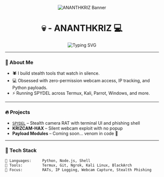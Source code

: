 <p align="center">
  <img src="https://chat.openai.com/mnt/data/A_digital_artwork_features_the_name_\"ANANTHKRIZ\"_d.png" alt="ANANTHKRIZ Banner" />
</p>

<h1 align="center">💀 - ANANTHKRIZ 💻</h1>
<p align="center">
  <img src="https://readme-typing-svg.demolab.com?font=Fira+Code&pause=1000&color=FF0000&center=true&vCenter=true&width=435&lines=Python+Wizard+%F0%9F%94%AE;Stealth+Tool+Dev+%F0%9F%95%B3%EF%B8%8F;Termux+%7C+Linux+%7C+BlackArch+%7C+Windows+%F0%9F%92%BB;Digital+Venom+Spreader+%F0%9F%A4%AB" alt="Typing SVG" />
</p>

---

### 🧠 About Me

- 🕷️ I build stealth tools that watch in silence.
- 💻 Obsessed with zero-permission webcam access, IP tracking, and Python payloads.
- ⚡ Running SPYDEL across Termux, Kali, Parrot, Windows, and more.

---

### 🔥 Projects

- [`SPYDEL`](https://github.com/AnanthKriz/-SPYDEL-v1.5-Kriz) – Stealth camera RAT with terminal UI and phishing shell  
- **KRIZCAM-HAX** – Silent webcam exploit with no popup  
- **Payload Modules** – Coming soon… venom in code 🐍

---

### 🧩 Tech Stack

```bash
🧠 Languages:     Python, Node.js, Shell
🧰 Tools:         Termux, Git, Ngrok, Kali Linux, BlackArch
🎯 Focus:         RATs, IP Logging, Webcam Capture, Stealth Phishing
